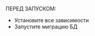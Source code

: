 ПЕРЕД ЗАПУСКОМ:

<ul>
    <li>Установите все зависимости</li>
    <li>Запустите миграцию БД</li>
</ul>